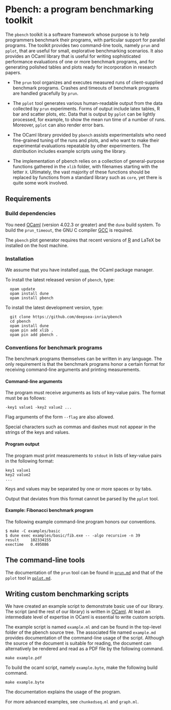 Pbench: a program benchmarking toolkit
=================================================

The `pbench` toolkit is a software framework whose purpose is
to help programmers benchmark their programs, with particular support
for parallel programs. The toolkit provides two command-line tools,
namely `prun` and `pplot`, that are useful for small, explorative
benchmarking scenarios. It also provides an OCaml library that is
useful for writing sophisticated performance evaluations of one or
more benchmark programs, and for generating polished tables and plots
ready for incorporation in research papers.

- The `prun` tool organizes and executes measured runs of
  client-supplied benchmark programs. Crashes and timeouts of
  benchmark programs are handled gracefully by `prun`.

- The `pplot` tool generates various human-readable
  output from the data collected by `prun` experiments. Forms
  of output include latex tables, R bar and scatter plots, etc.
  Data that is output by `pplot` can be lightly processed,
  for example, to show the mean run time of a number of runs.
  Moreover, `pplot` can also render error bars.

- The OCaml library provided by `pbench` assists experimentalists
  who need fine-grained tuning of the runs and plots, and who
  want to make their experimental evaluations repeatable
  by other experimenters. The distribution includes example
  scripts using the library.

- The implementation of pbench relies on a collection of general-purpose
  functions gathered in the `xlib` folder, with filenames starting with
  the letter `X`. Ultimately, the vast majority of these functions should
  be replaced by functions from a standard library such as `core`, yet
  there is quite some work involved.

Requirements
------------

### Build dependencies

You need [OCaml](http://www.ocaml.org/) (version 4.02.3 or greater) and
the `dune` build system. To build the `prun_timeout`, the GNU C compiler
[GCC](http://gcc.gnu.org/) is required.

The `pbench` plot generator requires that recent versions of
[R](http://www.r-project.org/) and LaTeX be installed on the
host machine.

### Installation

We assume that you have installed
[`opam`](https://opam.ocaml.org/doc/Install.html), the OCaml package manager.

To install the latest released version of `pbench`, type:
```
  opam update
  opam install dune
  opam install pbench
```

To install the latest development version, type:
```
  git clone https://github.com/deepsea-inria/pbench
  cd pbench
  opam install dune
  opam pin add xlib .
  opam pin add pbench .
```

### Conventions for benchmark programs

The benchmark programs themselves can be written in any
language. The only requirement is that the benchmark programs
honor a certain format for receiving command-line arguments
and printing measurements.

#### Command-line arguments

The program must receive arguments as lists of key-value
pairs. The format must be as follows:

    -key1 value1 -key2 value2 ...

Flag arguments of the form `--flag` are also allowed.

Special characters such as commas and dashes must not appear
in the strings of the keys and values.

#### Program output

The program must print measurements to `stdout` in lists
of key-value pairs in the following format:

    key1 value1
    key2 value2
    ...

Keys and values may be separated by one or more spaces or
by tabs.

Output that deviates from this format cannot be parsed by
the `pplot` tool.

#### Example: Fibonacci benchmark program

The following example command-line program honors our conventions.

    $ make -C examples/basic
    $ dune exec examples/basic/fib.exe -- -algo recursive -n 39
    result     102334155
    exectime   0.495086

The command-line tools
----------------------

The documentation of the `prun` tool can be found
in [`prun.md`](src/prun/prun.md) and that of the `pplot` tool in
[`pplot.md`](src/pplot/pplot.md).

Writing custom benchmarking scripts
-----------------------------------

We have created an example script to demonstrate basic use
of our library. The script (and the rest of our library)
is written in [OCaml](http://www.ocaml.org/). At least
an intermediate level of expertise in OCaml is essential
to write custom scripts.

The example script is named `example.ml` and can be found
in the top-level folder of the pbench source tree.
The associated file named `example.md` provides documentation
of the command-line usage of the script. Although the
source of the document is suitable for reading, the document
can alternatively be rendered and read as a PDF file by the
following command.

    make example.pdf

To build the ocaml script, namely `example.byte`, make the
following build command.

    make example.byte

The documentation explains the usage of the program.

For more advanced examples, see `chunkedseq.ml` and
`graph.ml`.
